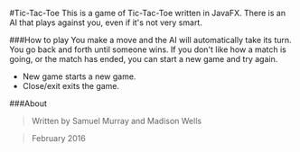 #Tic-Tac-Toe
This is a game of Tic-Tac-Toe written in JavaFX.
There is an AI that plays against you, even if it's not very smart.


###How to play
You make a move and the AI will automatically take its turn. You go back and forth until someone wins.
If you don't like how a match is going, or the match has ended, you can start a new game and try again. 
- New game starts a new game.
- Close/exit exits the game.

###About 
> Written by Samuel Murray and Madison Wells

> February 2016
